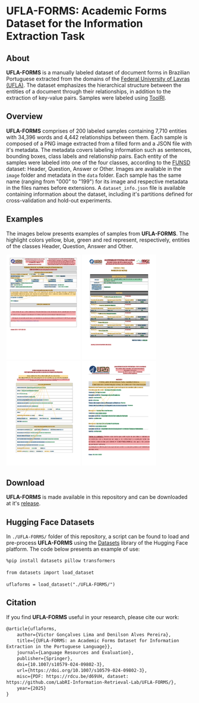 # UFLA-FORMS: Academic Forms Dataset for the Information Extraction Task

## About

**UFLA-FORMS** is a manually labeled dataset of document forms in Brazilian Portuguese extracted from the domains of the <a href="https://ufla.br/">Federal University of Lavras (UFLA)</a>. The dataset emphasizes the hierarchical structure between the entities of a document through their relationships, in addition to the extraction of key-value pairs. Samples were labeled using <a href="https://github.com/Victorgonl/ToolRI/">ToolRI</a>.

## Overview

**UFLA-FORMS** comprises of 200 labeled samples containing 7,710 entities with 34,396 words and 4,442 relationships between them. Each sample is composed of a PNG image extracted from a filled form and a JSON file with it's metadata. The metadata covers labeling information such as sentences, bounding boxes, class labels and relationship pairs. Each entity of the samples were labeled into one of the four classes, according to the <a href="https://guillaumejaume.github.io/FUNSD/">FUNSD</a> dataset: Header, Question, Answer or Other. Images are available in the `image` folder and metadata in the `data` folder. Each sample has the same name (ranging from "000" to "199") for its image and respective metadata in the files names before extensions. A `dataset_info.json` file is available containing information about the dataset, including it's partitions defined for cross-validation and hold-out experiments.

## Examples

The images below presents examples of samples from **UFLA-FORMS**. The highlight colors yellow, blue, green and red represent, respectively, entities of the classes Header, Question, Answer and Other.

<p float="left">
  <img src="./figs/example_000.png" width="200" />
  <img src="./figs/example_023.png" width="200" />
  <img src="./figs/example_069.png" width="200" />
  <img src="./figs/example_072.png" width="200" />
</p>

## Download

**UFLA-FORMS** is made available in this repository and can be downloaded at it's <a href="https://github.com/LabRI-Information-Retrieval-Lab/UFLA-FORMS/releases/tag/v1.0.0/">release</a>.

## Hugging Face Datasets

In `./UFLA-FORMS/` folder of this repository, a script can be found to load and pre-process **UFLA-FORMS** using the <a href="https://huggingface.co/docs/datasets/en/index/">Datasets</a> library of the Hugging Face platform. The code below presents an example of use:

    %pip install datasets pillow transformers

    from datasets import load_dataset

    uflaforms = load_dataset("./UFLA-FORMS/")

## Citation

If you find **UFLA-FORMS** useful in your research, please cite our work:

    @article{uflaforms,
        author={Victor Gonçalves Lima and Denilson Alves Pereira},
        title={{UFLA-FORMS: an Academic Forms Dataset for Information Extraction in the Portuguese Language}},
        journal={Language Resources and Evaluation},
        publisher={Springer},
        doi={10.1007/s10579-024-09802-3},
        url={https://doi.org/10.1007/s10579-024-09802-3},
        misc={PDF: https://rdcu.be/d69VH, dataset: https://github.com/LabRI-Information-Retrieval-Lab/UFLA-FORMS/},
        year={2025}
    }
